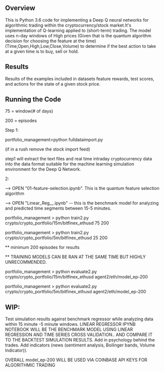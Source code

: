 ## Overview

This is Python 3.6 code for implementing a Deep Q neural networks for algorithmic trading within the cryptocurrency/stock market.It's implementation of Q-learning applied to (short-term) trading. The model uses n-day windows of High prices (Given that is the quantum algorithm decision for choosing the feature at the time) (Time,Open,High,Low,Close,Volume) to determine if the best action to take at a given time is to buy, sell or hold.


## Results

Results of the examples included in datasets feature rewards, test scores, and actions for the state of a given stock price. 


## Running the Code


75 = window(# of days)


200 = episodes

Step 1:

portfolio_management>python fulldataimport.py

(if in a rush remove the stock import feed)

step1 will extract the text files and real time intraday cryptocurrency data into the data format suitable for the machine learning simulation environment for the Deep Q Network.

2:


--> OPEN "01-feature-selection.ipynb". This is the quantum feature selection algorithm


--> OPEN "Linear_Reg__.ipynb" -- this is the benchmark model for analyzing and predicted time segments between 15-5 minutes.


portfolio_management > python train2.py crypto/crypto_portfolio/15m/bitfinex_ethusd 75 200

portfolio_management > python train2.py crypto/crypto_portfolio/5m/bitfinex_ethusd 25 200

** minimum 200 episodes for results

** TRAINING MODELS CAN BE RAN AT THE SAME TIME BUT HIGHLY UNRECOMMENDED. 


portfolio_management > python evaluate2.py  crypto/crypto_portfolio/15m/bitfinex_ethusd  agent2/eth/model_ep-200

portfolio_management > python evaluate2.py  crypto/crypto_portfolio/5m/bitfinex_ethusd  agent2/eth/model_ep-200

## WIP:

Test simulation results against benchmark regressor while analyzing data within 15 minute -5 minute windows. LINEAR REGRESSOR IPYNB NOTEBOOK WILL BE THE BENCHMARK MODEL USING LINEAR REGRESSION AND TIME SERIES CROSS VALIDATION.. AND COMPARE IT TO THE BACKTEST SIMULATION RESULTS. Add in psychology behind the trades. Add indicators (news (sentiment analysis, Boilinger bands, Volume Indicator)).

OVERALL model_ep-200 WILL BE USED VIA COINBASE API KEYS FOR ALGORITHMIC TRADING
